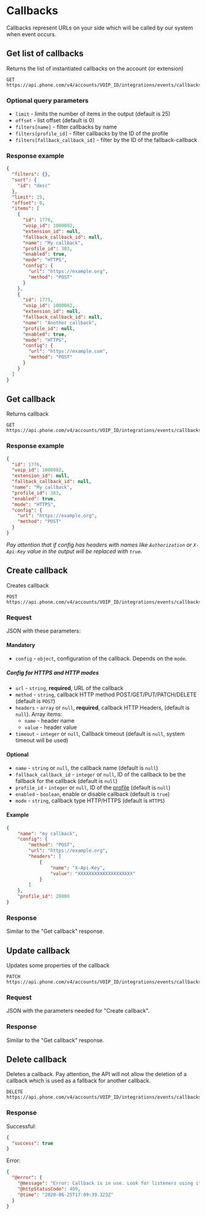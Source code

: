 # Callbacks

Callbacks represent URLs on your side which will be called by our system when event occurs.

## Get list of callbacks

Returns the list of instantiated callbacks on the account (or extension)

```
GET https://api.phone.com/v4/accounts/VOIP_ID/integrations/events/callbacks
```

### Optional query parameters

* `limit` - limits the number of items in the output (default is 25)
* `offset` - list offset (default is 0)
* `filters[name]` - filter callbacks by name
* `filters[profile_id]` - filter callbacks by the ID of the profile
* `filters[fallback_callback_id]` - filter by the ID of the fallback-callback

### Response example

```json
{
  "filters": {},
  "sort": {
    "id": "desc"
  },
  "limit": 25,
  "offset": 0,
  "items": [
    {
      "id": 1776,
      "voip_id": 1000002,
      "extension_id": null,
      "fallback_callback_id": null,
      "name": "My callback",
      "profile_id": 383,
      "enabled": true,
      "mode": "HTTPS",
      "config": {
        "url": "https://example.org",
        "method": "POST"
      }
    },
    {
      "id": 1775,
      "voip_id": 1000002,
      "extension_id": null,
      "fallback_callback_id": null,
      "name": "Another callback",
      "profile_id": null,
      "enabled": true,
      "mode": "HTTPS",
      "config": {
        "url": "https://example.com",
        "method": "POST"
      }
    }
  ]
}
```

## Get callback

Returns callback

```
GET https://api.phone.com/v4/accounts/VOIP_ID/integrations/events/callbacks/CALLBACK_ID
```

### Response example

```json
{
  "id": 1776,
  "voip_id": 1000002,
  "extension_id": null,
  "fallback_callback_id": null,
  "name": "My callback",
  "profile_id": 383,
  "enabled": true,
  "mode": "HTTPS",
  "config": {
    "url": "https://example.org",
    "method": "POST"
  }
}
```

_Pay attention that if config has headers with names like `Authorization` or `X-Api-Key` value in the output will be replaced with `true`._ 

## Create callback

Creates callback

```
POST https://api.phone.com/v4/accounts/VOIP_ID/integrations/events/callbacks/CALLBACK_ID
```

### Request

JSON with these parameters:

#### Mandatory

* `config` - `object`, configuration of the callback. Depends on the `mode`.

##### Config for HTTPS and HTTP modes

* `url` - `string`, __required__, URL of the callback
* `method` - `string`, callback HTTP method POST/GET/PUT/PATCH/DELETE (default is `POST`)
* `headers` - `array` or `null`, __required__, callback HTTP Headers, (default is `null`). Array items:
    * `name` - header name
    * `value` - header value
* `timeout` - `integer` or `null`, Callback timeout (default is `null`, system timeout will be used)  

#### Optional

* `name` - `string` or `null`, the callback name (default is `null`)
* `fallback_callback_id` - `integer` or `null`, ID of the callback to be the fallback for the callback (default is `null`)   
* `profile_id` - `integer` or `null`, ID of the [profile](./profiles.md) (default is `null`)
* `enabled` - `boolean`, enable or disable callback (default is `true`)
* `mode` - `string`, callback type HTTP/HTTPS (default is `HTTPS`)

#### Example

```json
{
    "name": "my callback",
    "config": {
        "method": "POST",
        "url": "https://example.org",
        "headers": [
            {
                "name": "X-Api-Key",
                "value": "XXXXXXXXXXXXXXXXXXXX"
            }
        ]
    },
    "profile_id": 20000
}
```

### Response

Similar to the "Get callback" response.


## Update callback

Updates some properties of the callback

```
PATCH https://api.phone.com/v4/accounts/VOIP_ID/integrations/events/callbacks/CALLBACK_ID
```

### Request

JSON with the parameters needed for "Create callback".

### Response

Similar to the "Get callback" response.

## Delete callback

Deletes a callback. Pay attention, the API will not allow the deletion of a callback which is used as a fallback for another callback. 

```
DELETE https://api.phone.com/v4/accounts/VOIP_ID/integrations/events/callbacks/CALLBACK_ID
```

### Response

Successful:

```json
{
  "success": true
}
```

Error:

```json
{
  "@error": {
    "@message": "Error: Callback is in use. Look for listeners using it.",
    "@httpStatusCode": 409,
    "@time": "2020-06-25T17:09:39.323Z"
  }
}
```